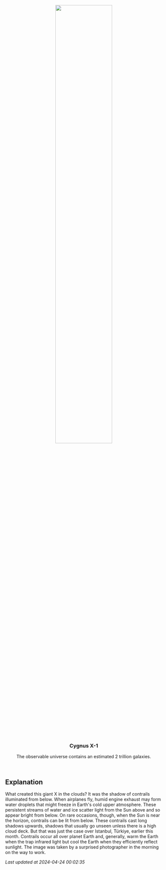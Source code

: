<p align='center'>
    <img src='https://apod.nasa.gov/apod/image/2404/ContrailX_Ekmen_960.jpg' width='60%' />
    <h3 align="center">Cygnus X-1</h3>
    <p align="center">The observable universe contains an estimated 2 trillion galaxies.</p>
</p>
<br/>

Explanation
--
What created this giant X in the clouds? It was the shadow of contrails illuminated from below. When airplanes fly, humid engine exhaust may form water droplets that might freeze in Earth's cold upper atmosphere.  These persistent streams of water and ice scatter light from the Sun above and so appear bright from below. On rare occasions, though, when the Sun is near the horizon, contrails can be lit from below.  These contrails cast long shadows upwards, shadows that usually go unseen unless there is a high cloud deck. But that was just the case over Istanbul, Türkiye, earlier this month. Contrails occur all over planet Earth and, generally, warm the Earth when the trap infrared light but cool the Earth when they efficiently reflect sunlight. The image was taken by a surprised photographer in the morning on the way to work.


*Last updated at 2024-04-24 00:02:35*
